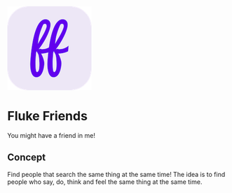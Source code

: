 ![alt text](https://github.com/Singularity-Coder/Fluke-Friends/blob/main/assets/logo192.png)
# Fluke Friends
You might have a friend in me!

## Concept
Find people that search the same thing at the same time! The idea is to find people who say, do, think and feel the same thing at the same time.

